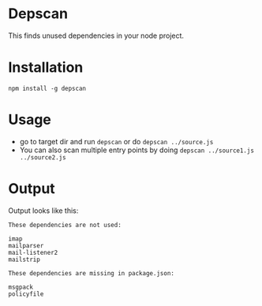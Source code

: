 Depscan
============

This finds unused dependencies in your node project.

# Installation

`npm install -g depscan`

# Usage

* go to target dir and run `depscan` or do `depscan ../source.js`
* You can also scan multiple entry points by doing `depscan ../source1.js ../source2.js`

# Output

Output looks like this: 

```
These dependencies are not used:

imap
mailparser
mail-listener2
mailstrip

These dependencies are missing in package.json:

msgpack
policyfile

```

